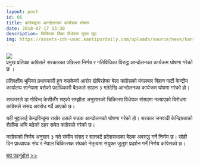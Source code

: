 ```yaml
---
layout: post
id: 06
title: कांग्रेसद्वारा आन्दोलनका कार्यक्रम घोषणा
date: 2018-07-17 13:30
description: चिकित्सा शिक्षा विधेयक मुख्य मुद्दा 
img: https://assets-cdn-usac.kantipurdaily.com/uploads/source/news/kantipur/2018/nepali-congress-flag-04102017072936-1000x0-2232018071853-1000x0.jpg
---
```


<div class="img_row">
	<img class="col three" src="https://assets-cdn-usac.kantipurdaily.com/uploads/source/news/kantipur/2018/nepali-congress-flag-04102017072936-1000x0-2232018071853-1000x0.jpg">
</div>
<div class="col three caption">
	प्रमुख प्रतिपक्ष कांग्रेसले सरकारका पछिल्ला निर्णय र गतिविधिका विरुद्ध आन्दोलनका कार्यक्रम घोषणा गरेको छ ।  
</div>


प्रतिपक्षीय भूमिका प्रभावकारी हुन नसकेको आरोप खेपिरहेका बेला कांग्रेसको मंगलबार विहान पार्टी केन्द्रीय कार्यालय सानेपामा बसेको पदाधिकारी बैठकले साउन ३ गतेदेखि आन्दोलनका कार्यक्रम घोषणा गरेको हो।

सरकारले डा गोविन्द केसीसंँग भएको सम्झौता अनुसारको चिकित्सा विधेयक संसदमा नल्याएको विरोधमा कांग्रेसले संसद अवरोध गर्दै आएको छ।

यही मुद्दालाई केन्द्रविन्दुमा राखेर उसले सडक आन्दोलनको घोषणा गरेको हो। सरकार जनवादी केन्द्रियताको शैलीमा अघि बढेको ठहर समेत कांग्रेसले गरेको छ।

कांग्रेसको निर्णय अनुसार ३ गते संघीय संसद र सातवटै प्रदेशसभाका बैठक अवरुद्ध गर्ने निर्णय छ। सोही दिन प्राध्यापक संघ र नेपाल चिकित्सक संघको नेतृत्वमा संयुक्त जुलुश प्रदर्शन गर्ने निर्णय कांग्रेसको छ।

<a href="https://www.kantipurdaily.com/news/2018/07/17/153182186634385630.html" target="blank">थप पढ्नुहोस् >></a>

